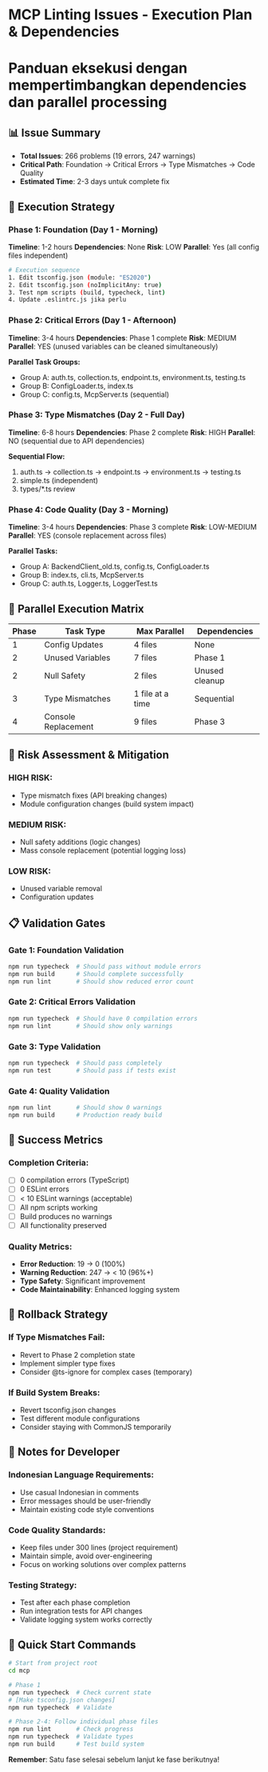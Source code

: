 # MCP Linting Issues - Execution Plan & Dependencies
# Panduan eksekusi dengan mempertimbangkan dependencies dan parallel processing

## 📊 Issue Summary
- **Total Issues**: 266 problems (19 errors, 247 warnings)
- **Critical Path**: Foundation → Critical Errors → Type Mismatches → Code Quality
- **Estimated Time**: 2-3 days untuk complete fix

## 🎯 Execution Strategy

### Phase 1: Foundation (Day 1 - Morning)
**Timeline**: 1-2 hours
**Dependencies**: None
**Risk**: LOW
**Parallel**: Yes (all config files independent)

```bash
# Execution sequence
1. Edit tsconfig.json (module: "ES2020")
2. Edit tsconfig.json (noImplicitAny: true)
3. Test npm scripts (build, typecheck, lint)
4. Update .eslintrc.js jika perlu
```

### Phase 2: Critical Errors (Day 1 - Afternoon)
**Timeline**: 3-4 hours
**Dependencies**: Phase 1 complete
**Risk**: MEDIUM
**Parallel**: YES (unused variables can be cleaned simultaneously)

**Parallel Task Groups:**
- Group A: auth.ts, collection.ts, endpoint.ts, environment.ts, testing.ts
- Group B: ConfigLoader.ts, index.ts
- Group C: config.ts, McpServer.ts (sequential)

### Phase 3: Type Mismatches (Day 2 - Full Day)
**Timeline**: 6-8 hours
**Dependencies**: Phase 2 complete
**Risk**: HIGH
**Parallel**: NO (sequential due to API dependencies)

**Sequential Flow:**
1. auth.ts → collection.ts → endpoint.ts → environment.ts → testing.ts
2. simple.ts (independent)
3. types/*.ts review

### Phase 4: Code Quality (Day 3 - Morning)
**Timeline**: 3-4 hours
**Dependencies**: Phase 3 complete
**Risk**: LOW-MEDIUM
**Parallel**: YES (console replacement across files)

**Parallel Tasks:**
- Group A: BackendClient_old.ts, config.ts, ConfigLoader.ts
- Group B: index.ts, cli.ts, McpServer.ts
- Group C: auth.ts, Logger.ts, LoggerTest.ts

## 🔧 Parallel Execution Matrix

| Phase | Task Type | Max Parallel | Dependencies |
|-------|-----------|--------------|--------------|
| 1 | Config Updates | 4 files | None |
| 2 | Unused Variables | 7 files | Phase 1 |
| 2 | Null Safety | 2 files | Unused cleanup |
| 3 | Type Mismatches | 1 file at a time | Sequential |
| 4 | Console Replacement | 9 files | Phase 3 |

## 🚦 Risk Assessment & Mitigation

### HIGH RISK:
- Type mismatch fixes (API breaking changes)
- Module configuration changes (build system impact)

### MEDIUM RISK:
- Null safety additions (logic changes)
- Mass console replacement (potential logging loss)

### LOW RISK:
- Unused variable removal
- Configuration updates

## 📋 Validation Gates

### Gate 1: Foundation Validation
```bash
npm run typecheck  # Should pass without module errors
npm run build      # Should complete successfully
npm run lint       # Should show reduced error count
```

### Gate 2: Critical Errors Validation
```bash
npm run typecheck  # Should have 0 compilation errors
npm run lint       # Should show only warnings
```

### Gate 3: Type Validation
```bash
npm run typecheck  # Should pass completely
npm run test       # Should pass if tests exist
```

### Gate 4: Quality Validation
```bash
npm run lint       # Should show 0 warnings
npm run build      # Production ready build
```

## 🎯 Success Metrics

### Completion Criteria:
- [ ] 0 compilation errors (TypeScript)
- [ ] 0 ESLint errors
- [ ] < 10 ESLint warnings (acceptable)
- [ ] All npm scripts working
- [ ] Build produces no warnings
- [ ] All functionality preserved

### Quality Metrics:
- **Error Reduction**: 19 → 0 (100%)
- **Warning Reduction**: 247 → < 10 (96%+)
- **Type Safety**: Significant improvement
- **Code Maintainability**: Enhanced logging system

## 🔄 Rollback Strategy

### If Type Mismatches Fail:
- Revert to Phase 2 completion state
- Implement simpler type fixes
- Consider @ts-ignore for complex cases (temporary)

### If Build System Breaks:
- Revert tsconfig.json changes
- Test different module configurations
- Consider staying with CommonJS temporarily

## 📝 Notes for Developer

### Indonesian Language Requirements:
- Use casual Indonesian in comments
- Error messages should be user-friendly
- Maintain existing code style conventions

### Code Quality Standards:
- Keep files under 300 lines (project requirement)
- Maintain simple, avoid over-engineering
- Focus on working solutions over complex patterns

### Testing Strategy:
- Test after each phase completion
- Run integration tests for API changes
- Validate logging system works correctly

## 🚀 Quick Start Commands

```bash
# Start from project root
cd mcp

# Phase 1
npm run typecheck  # Check current state
# [Make tsconfig.json changes]
npm run typecheck  # Validate

# Phase 2-4: Follow individual phase files
npm run lint       # Check progress
npm run typecheck  # Validate types
npm run build      # Test build system
```

**Remember**: Satu fase selesai sebelum lanjut ke fase berikutnya!